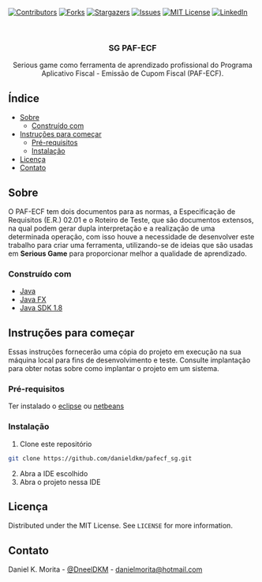 <!-- PROJECT SHIELDS -->
<!--
*** I'm using markdown "reference style" links for readability.
*** Reference links are enclosed in brackets [ ] instead of parentheses ( ).
*** See the bottom of this document for the declaration of the reference variables
*** for contributors-url, forks-url, etc. This is an optional, concise syntax you may use.
*** https://www.markdownguide.org/basic-syntax/#reference-style-links
-->
[![Contributors][contributors-shield]][contributors-url]
[![Forks][forks-shield]][forks-url]
[![Stargazers][stars-shield]][stars-url]
[![Issues][issues-shield]][issues-url]
[![MIT License][license-shield]][license-url]
[![LinkedIn][linkedin-shield]][linkedin-url]


<!-- PROJECT LOGO -->
<br />
<p align="center">
  <!-- <a href="https://www.unifil.br/">
    <img src="banner.png" alt="Banner">
  </a> -->

  <h3 align="center">SG PAF-ECF</h3>

  <p align="center">
    Serious game como ferramenta de aprendizado profissional do Programa Aplicativo Fiscal - Emissão de Cupom Fiscal (PAF-ECF).
    <br />
  </p>
</p>

<!-- TABLE OF CONTENTS -->
## Índice

* [Sobre](#sobre)
  * [Construído com](#construído-com)
* [Instruções para começar](#instruções-para-começar)
  * [Pré-requisitos](#pré-requisitos)
  * [Instalação](#instalação)
* [Licença](#licença)
* [Contato](#contato)


<!-- ABOUT THE PROJECT -->
## Sobre

O PAF-ECF tem dois documentos para as normas, a Especificação de Requisitos (E.R.) 02.01 e o Roteiro de Teste, que são documentos extensos, na qual podem gerar dupla interpretação e a realização de uma determinada operação, com isso houve a necessidade de desenvolver este trabalho para criar uma ferramenta, utilizando-se de ideias que são usadas em **Serious Game** para proporcionar melhor a qualidade de aprendizado. 

### Construído com

* [Java](https://www.oracle.com/br/JAVA/)
* [Java FX](https://www.oracle.com/java/technologies/javase/javafx-overview.html)
* [Java SDK 1.8](https://www.oracle.com/technetwork/pt/java/javase/downloads/index.html)

<!-- GETTING STARTED -->
## Instruções para começar

Essas instruções fornecerão uma cópia do projeto em execução na sua máquina local para fins de desenvolvimento e teste. Consulte implantação para obter notas sobre como implantar o projeto em um sistema.

### Pré-requisitos
Ter instalado o [eclipse](https://www.eclipse.org/) ou [netbeans](https://netbeans.org/)

### Instalação

1. Clone este repositório
```sh
git clone https://github.com/danieldkm/pafecf_sg.git
```
2. Abra a IDE escolhido
3. Abra o projeto nessa IDE

<!-- LICENSE -->
## Licença

Distributed under the MIT License. See `LICENSE` for more information.


<!-- CONTACT -->
## Contato

Daniel K. Morita - [@DneelDKM](https://twitter.com/DneelKM) - danielmorita@hotmail.com


<!-- MARKDOWN LINKS & IMAGES -->
<!-- https://www.markdownguide.org/basic-syntax/#reference-style-links -->
[contributors-shield]: https://img.shields.io/github/contributors/danieldkm/pafecf_sg.svg?style=flat-square
[contributors-url]: https://github.com/danieldkm/pafecf_sg/graphs/contributors
[forks-shield]: https://img.shields.io/github/forks/danieldkm/pafecf_sg.svg?style=flat-square
[forks-url]: https://github.com/danieldkm/pafecf_sg/network/members
[stars-shield]: https://img.shields.io/github/stars/danieldkm/pafecf_sg.svg?style=flat-square
[stars-url]: https://github.com/danieldkm/pafecf_sg/stargazers
[issues-shield]: https://img.shields.io/github/issues/danieldkm/pafecf_sg.svg?style=flat-square
[issues-url]: https://github.com/danieldkm/pafecf_sg/issues
[license-shield]: https://img.shields.io/github/license/danieldkm/pafecf_sg.svg?style=flat-square
[license-url]: https://github.com/danieldkm/pafecf_sg/blob/master/LICENSE
[linkedin-shield]: https://img.shields.io/badge/-LinkedIn-black.svg?style=flat-square&logo=linkedin&colorB=555
[linkedin-url]: https://linkedin.com/in/daniel-k-morita-7b928831
[product-screenshot]: images/screenshot.png


